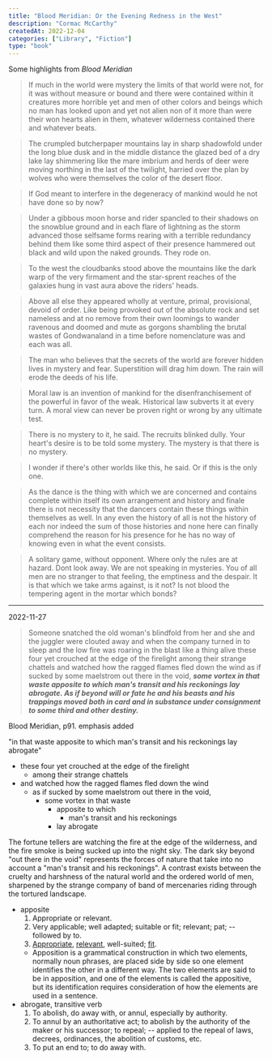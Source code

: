 ```yaml
---
title: "Blood Meridian: Or the Evening Redness in the West"
description: "Cormac McCarthy"
createdAt: 2022-12-04
categories: ["Library", "Fiction"]
type: "book"
---
```


Some highlights from _Blood Meridian_

> If much in the world were mystery the limits of that world were not, for it was without measure or bound and there were contained within it creatures more horrible yet and men of other colors and beings which no man has looked upon and yet not alien non of it more than were their won hearts alien in them, whatever wilderness contained there and whatever beats.

> The crumpled butcherpaper mountains lay in sharp shadowfold under the long blue dusk and in the middle distance the glazed bed of a dry lake lay shimmering like the mare imbrium and herds of deer were moving northing in the last of the twilight, harried over the plan by wolves who were themselves the color of the desert floor.

> If God meant to interfere in the degeneracy of mankind would he not have done so by now?

> Under a gibbous moon horse and rider spancled to their shadows on the snowblue ground and in each flare of lightning as the storm advanced those selfsame forms rearing with a terrible redundancy behind them like some third aspect of their presence hammered out black and wild upon the naked grounds. They rode on.

> To the west the cloudbanks stood above the mountains like the dark warp of the very firmament and the star-sprent reaches of the galaxies hung in vast aura above the riders' heads.

> Above all else they appeared wholly at venture, primal, provisional, devoid of order. Like being provoked out of the absolute rock and set nameless and at no remove from their own loomings to wander ravenous and doomed and mute as gorgons shambling the brutal wastes of Gondwanaland in a time before nomenclature was and each was all.

> The man who believes that the secrets of the world are forever hidden lives in mystery and fear. Superstition will drag him down. The rain will erode the deeds of his life.

> Moral law is an invention of mankind for the disenfranchisement of the powerful in favor of the weak. Historical law subverts it at every turn. A moral view can never be proven right or wrong by any ultimate test.

> There is no mystery to it, he said.
> The recruits blinked dully.
> Your heart's desire is to be told some mystery. The mystery is that there is no mystery.

> I wonder if there's other worlds like this, he said. Or if this is the only one.

> As the dance is the thing with which we are concerned and contains complete within itself its own arrangement and history and finale there is not necessity that the dancers contain these things within themselves as well. In any even the history of all is not the history of each nor indeed the sum of those histories and none here can finally comprehend the reason for his presence for he has no way of knowing even in what the event consists.

> A solitary game, without opponent. Where only the rules are at hazard. Dont look away. We are not speaking in mysteries. You of all men are no stranger to that feeling, the emptiness and the despair. It is that which we take arms against, is it not? Is not blood the tempering agent in the mortar which bonds?

---

2022-11-27

> Someone snatched the old woman's blindfold from her and she and the juggler were clouted away and when the company turned in to sleep and the low fire was roaring in the blast like a thing alive these four yet crouched at the edge of the firelight among their strange chattels and watched how the ragged flames fled down the wind as if sucked by some maelstrom out there in the void, **_some vortex in that waste apposite to which man's transit and his reckonings lay abrogate. As if beyond will or fate he and his beasts and his trappings moved both in card and in substance under consignment to some third and other destiny._**

Blood Meridian, p91. emphasis added

"in that waste apposite to which man's transit and his reckonings lay abrogate"

- these four yet crouched at the edge of the firelight
  - among their strange chattels
- and watched how the ragged flames fled down the wind
  - as if sucked by some maelstrom out there in the void,
    - some vortex in that waste
      - apposite to which
        - man's transit and his reckonings
      - lay abrogate

The fortune tellers are watching the fire at the edge of the wilderness, and the fire smoke is being sucked up into the night sky. The dark sky beyond "out there in the void" represents the forces of nature that take into no account a "man's transit and his reckonings". A contrast exists between the cruelty and harshness of the natural world and the ordered world of men, sharpened by the strange company of band of mercenaries riding through the tortured landscape.

- apposite
  1.  Appropriate or relevant.
  2.  Very applicable; well adapted; suitable or fit; relevant; pat; -- followed by to.
  3.  [Appropriate](https://www.wordnik.com/words/Appropriate), [relevant](https://www.wordnik.com/words/relevant), well-suited; [fit](https://www.wordnik.com/words/fit).
  - Apposition is a grammatical construction in which two elements, normally noun phrases, are placed side by side so one element identifies the other in a different way. The two elements are said to be in apposition, and one of the elements is called the appositive, but its identification requires consideration of how the elements are used in a sentence.
- abrogate, transitive verb
  1.  To abolish, do away with, or annul, especially by authority.
  2.  To annul by an authoritative act; to abolish by the authority of the maker or his successor; to repeal; -- applied to the repeal of laws, decrees, ordinances, the abolition of customs, etc.
  3.  To put an end to; to do away with.
